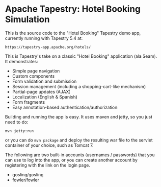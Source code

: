 # Apache Tapestry: Hotel Booking Simulation

This is the source code to the "Hotel Booking" Tapestry demo app, currently
running with Tapestry 5.4 at:

	https://tapestry-app.apache.org/hotels/

This is Tapestry's take on a classic "Hotel Booking" application (ala Seam). It
demonstrates:

* Simple page navigation
* Custom components
* Form validation and submission
* Session management (including a shopping-cart-like mechanism)
* Partial-page updates (AJAX)
* Localization (English & Spanish)
* Form fragments
* Easy annotation-based authentication/authorization

Building and running the app is easy. It uses maven and jetty, so you just need
to do:

    mvn jetty:run

or you can do `mvn package` and deploy the resulting war file to the servlet
container of your choice, such as Tomcat 7.

The following are two built-in accounts (usernames / passwords) that you can
use to log into the app, or you can create another account by registering with
the link on the login page.

* gosling/gosling
* fowler/fowler
